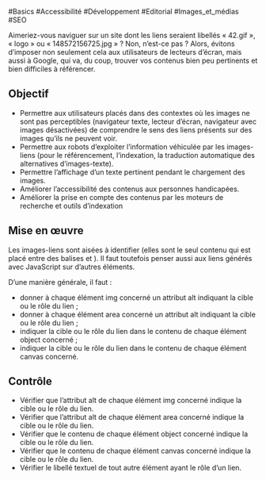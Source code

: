 
#Basics #Accessibilité #Développement #Editorial #Images_et_médias #SEO

Aimeriez-vous naviguer sur un site dont les liens seraient libellés « 42.gif », « logo » ou « 148572156725.jpg » ? Non, n’est-ce pas ? Alors, évitons d’imposer non seulement cela aux utilisateurs de lecteurs d’écran, mais aussi à Google, qui va, du coup, trouver vos contenus bien peu pertinents et bien difficiles à référencer.

Objectif
--------

*   Permettre aux utilisateurs placés dans des contextes où les images ne sont pas perceptibles (navigateur texte, lecteur d’écran, navigateur avec images désactivées) de comprendre le sens des liens présents sur des images qu’ils ne peuvent voir.
*   Permettre aux robots d’exploiter l’information véhiculée par les images-liens (pour le référencement, l’indexation, la traduction automatique des alternatives d’images-texte).
*   Permettre l’affichage d’un texte pertinent pendant le chargement des images.
*   Améliorer l’accessibilité des contenus aux personnes handicapées.
*   Améliorer la prise en compte des contenus par les moteurs de recherche et outils d’indexation

Mise en œuvre
-------------

Les images-liens sont aisées à identifier (elles sont le seul contenu qui est placé entre des balises <a> et </a>). Il faut toutefois penser aussi aux liens générés avec JavaScript sur d’autres éléments.

D’une manière générale, il faut :

*   donner à chaque élément img concerné un attribut alt indiquant la cible ou le rôle du lien ;
*   donner à chaque élément area concerné un attribut alt indiquant la cible ou le rôle du lien ;
*   indiquer la cible ou le rôle du lien dans le contenu de chaque élément object concerné ;
*   indiquer la cible ou le rôle du lien dans le contenu de chaque élément canvas concerné.

Contrôle
--------

*   Vérifier que l’attribut alt de chaque élément img concerné indique la cible ou le rôle du lien.
*   Vérifier que l’attribut alt de chaque élément area concerné indique la cible ou le rôle du lien.
*   Vérifier que le contenu de chaque élément object concerné indique la cible ou le rôle du lien.
*   Vérifier que le contenu de chaque élément canvas concerné indique la cible ou le rôle du lien.
*   Vérifier le libellé textuel de tout autre élément ayant le rôle d’un lien.
